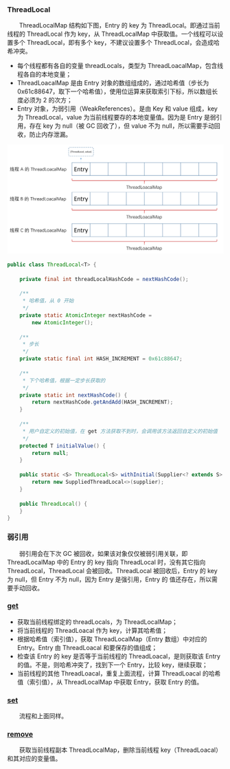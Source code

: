 ### ThreadLocal
　　ThreadLocalMap 结构如下图，Entry 的 key 为 ThreadLocal。即通过当前线程的 ThreadLocal 作为 key，从 ThreadLocalMap 中获取值。一个线程可以设置多个 ThreadLocal，即有多个 key，不建议设置多个 ThreadLocal，会造成哈希冲突。

- 每个线程都有各自的变量 threadLocals，类型为 ThreadLoacalMap，包含线程各自的本地变量；
- ThreadLoacalMap 是由 Entry 对象的数组组成的，通过哈希值（步长为 0x61c88647，取下一个哈希值），使用位运算来获取索引下标，所以数组长度必须为 2 的次方；
- Entry 对象，为弱引用（WeakReferences）。是由 Key 和 value 组成，key 为 ThreadLocal，value 为当前线程要存的本地变量值。因为是 Entry 是弱引用，存在 key 为 null（被 GC 回收了），但 value 不为 null，所以需要手动回收，防止内存泄漏。

![avatar](photo_1.png)

```java
public class ThreadLocal<T> {

    private final int threadLocalHashCode = nextHashCode();

    /**
     * 哈希值，从 0 开始
     */
    private static AtomicInteger nextHashCode =
        new AtomicInteger();

    /**
     * 步长
     */
    private static final int HASH_INCREMENT = 0x61c88647;

    /**
     * 下个哈希值，根据一定步长获取的
     */
    private static int nextHashCode() {
        return nextHashCode.getAndAdd(HASH_INCREMENT);
    }

    /**
     * 用户自定义的初始值，在 get 方法获取不到时，会调用该方法返回自定义的初始值
     */
    protected T initialValue() {
        return null;
    }

    public static <S> ThreadLocal<S> withInitial(Supplier<? extends S> supplier) {
        return new SuppliedThreadLocal<>(supplier);
    }

    public ThreadLocal() {
    }
}
```

### 弱引用
　　弱引用会在下次 GC 被回收，如果该对象仅仅被弱引用关联，即 ThreadLocalMap 中的 Entry 的 key 指向 ThreadLocal 时，没有其它指向 ThreadLocal，ThreadLocal 会被回收。ThreadLocal 被回收后，Entry 的 key 为 null，但 Entry 不为 null，因为 Entry 是强引用，Entry 的 值还存在，所以需要手动回收。

### [get](https://github.com/martin-1992/Java-Lock-Notes/blob/master/ThreadLocal/get.md)

- 获取当前线程绑定的 threadLocals，为 ThreadLocalMap；
- 将当前线程的 ThreadLoacal 作为 key，计算其哈希值；
- 根据哈希值（索引值），获取 ThreadLocalMap（Entry 数组）中对应的 Entry。Entry 由 ThreadLoacal 和要保存的值组成；
- 检查该 Entry 的 key 是否等于当前线程的 ThreadLoacal，是则获取该 Entry 的值。不是，则哈希冲突了，找到下一个 Entry，比较 key，继续获取；
- 当前线程的其他 ThreadLoacal，重复上面流程，计算 ThreadLoacal 的哈希值（索引值），从 ThreadLocalMap 中获取 Entry，获取 Entry 的值。

### [set](https://github.com/martin-1992/Java-Lock-Notes/blob/master/ThreadLocal/set.md)
　　流程和上面同样。

### [remove](https://github.com/martin-1992/Java-Lock-Notes/blob/master/ThreadLocal/remove.md)
　　获取当前线程副本 ThreadLocalMap，删除当前线程 key（ThreadLoacal）和其对应的变量值。
